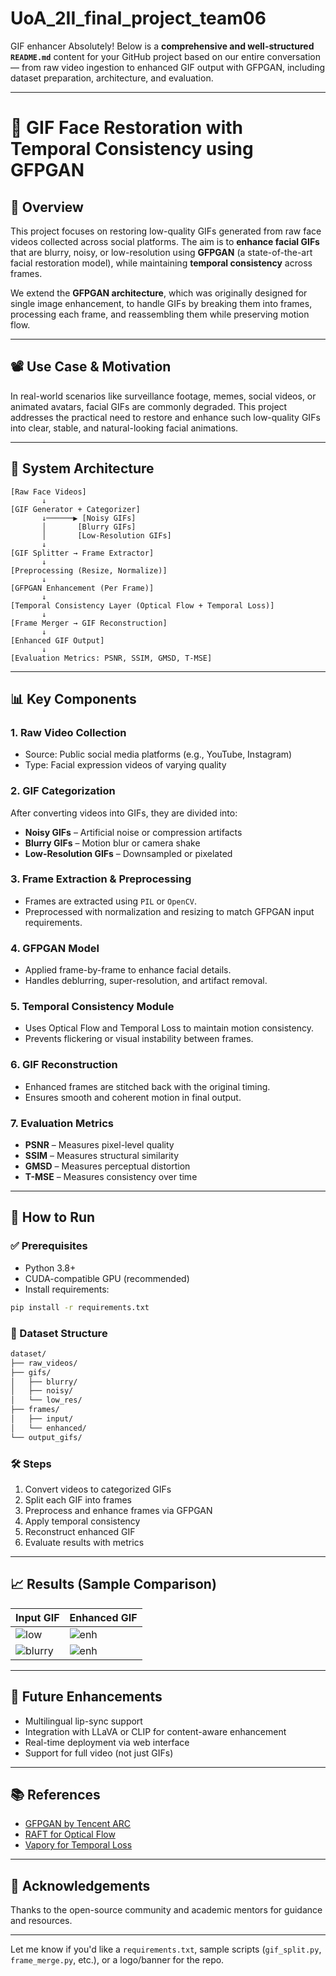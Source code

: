 # UoA_2II_final_project_team06
GIF enhancer
Absolutely! Below is a **comprehensive and well-structured `README.md`** content for your GitHub project based on our entire conversation — from raw video ingestion to enhanced GIF output with GFPGAN, including dataset preparation, architecture, and evaluation.

---

# 🧠 GIF Face Restoration with Temporal Consistency using GFPGAN

## 📌 Overview

This project focuses on restoring low-quality GIFs generated from raw face videos collected across social platforms. The aim is to **enhance facial GIFs** that are blurry, noisy, or low-resolution using **GFPGAN** (a state-of-the-art facial restoration model), while maintaining **temporal consistency** across frames.

We extend the **GFPGAN architecture**, which was originally designed for single image enhancement, to handle GIFs by breaking them into frames, processing each frame, and reassembling them while preserving motion flow.

---

## 📽️ Use Case & Motivation

In real-world scenarios like surveillance footage, memes, social videos, or animated avatars, facial GIFs are commonly degraded. This project addresses the practical need to restore and enhance such low-quality GIFs into clear, stable, and natural-looking facial animations.

---

## 🧱 System Architecture

```text
[Raw Face Videos]
       ↓
[GIF Generator + Categorizer]
       ↓──────▶ [Noisy GIFs]
       │       [Blurry GIFs]
       │       [Low-Resolution GIFs]
       ↓
[GIF Splitter → Frame Extractor]
       ↓
[Preprocessing (Resize, Normalize)]
       ↓
[GFPGAN Enhancement (Per Frame)]
       ↓
[Temporal Consistency Layer (Optical Flow + Temporal Loss)]
       ↓
[Frame Merger → GIF Reconstruction]
       ↓
[Enhanced GIF Output]
       ↓
[Evaluation Metrics: PSNR, SSIM, GMSD, T-MSE]
```

---

## 📊 Key Components

### 1. **Raw Video Collection**

* Source: Public social media platforms (e.g., YouTube, Instagram)
* Type: Facial expression videos of varying quality

### 2. **GIF Categorization**

After converting videos into GIFs, they are divided into:

* **Noisy GIFs** – Artificial noise or compression artifacts
* **Blurry GIFs** – Motion blur or camera shake
* **Low-Resolution GIFs** – Downsampled or pixelated

### 3. **Frame Extraction & Preprocessing**

* Frames are extracted using `PIL` or `OpenCV`.
* Preprocessed with normalization and resizing to match GFPGAN input requirements.

### 4. **GFPGAN Model**

* Applied frame-by-frame to enhance facial details.
* Handles deblurring, super-resolution, and artifact removal.

### 5. **Temporal Consistency Module**

* Uses Optical Flow and Temporal Loss to maintain motion consistency.
* Prevents flickering or visual instability between frames.

### 6. **GIF Reconstruction**

* Enhanced frames are stitched back with the original timing.
* Ensures smooth and coherent motion in final output.

### 7. **Evaluation Metrics**

* **PSNR** – Measures pixel-level quality
* **SSIM** – Measures structural similarity
* **GMSD** – Measures perceptual distortion
* **T-MSE** – Measures consistency over time

---

## 🚀 How to Run

### ✅ Prerequisites

* Python 3.8+
* CUDA-compatible GPU (recommended)
* Install requirements:

```bash
pip install -r requirements.txt
```

### 📂 Dataset Structure

```bash
dataset/
├── raw_videos/
├── gifs/
│   ├── blurry/
│   ├── noisy/
│   └── low_res/
├── frames/
│   ├── input/
│   └── enhanced/
└── output_gifs/
```

### 🛠️ Steps

1. Convert videos to categorized GIFs
2. Split each GIF into frames
3. Preprocess and enhance frames via GFPGAN
4. Apply temporal consistency
5. Reconstruct enhanced GIF
6. Evaluate results with metrics

---

## 📈 Results (Sample Comparison)

| Input GIF                     | Enhanced GIF                        |
| ----------------------------- | ----------------------------------- |
| ![low](samples/lowres.gif)    | ![enh](samples/lowres_enhanced.gif) |
| ![blurry](samples/blurry.gif) | ![enh](samples/blurry_enhanced.gif) |

---

## 🧪 Future Enhancements

* Multilingual lip-sync support
* Integration with LLaVA or CLIP for content-aware enhancement
* Real-time deployment via web interface
* Support for full video (not just GIFs)

---

## 📚 References

* [GFPGAN by Tencent ARC](https://github.com/TencentARC/GFPGAN)
* [RAFT for Optical Flow](https://github.com/princeton-vl/RAFT)
* [Vapory for Temporal Loss](https://arxiv.org/abs/2011.12596)

---

## 🙌 Acknowledgements

Thanks to the open-source community and academic mentors for guidance and resources.

---

Let me know if you'd like a `requirements.txt`, sample scripts (`gif_split.py`, `frame_merge.py`, etc.), or a logo/banner for the repo.
